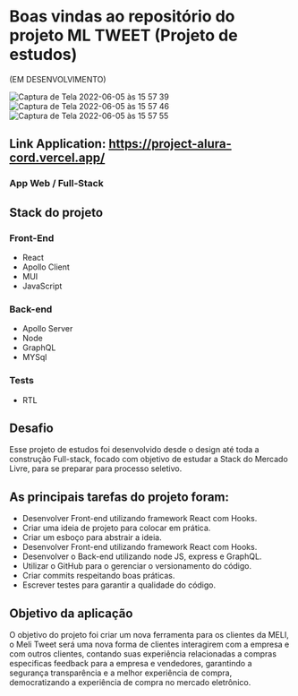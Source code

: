 # Boas vindas ao repositório do projeto ML TWEET (Projeto de estudos)
(EM DESENVOLVIMENTO)

![Captura de Tela 2022-06-05 às 15 57 39](https://user-images.githubusercontent.com/83237861/172066173-9d0c778e-53b5-4f72-9037-2fb5dd6cc0eb.png)
![Captura de Tela 2022-06-05 às 15 57 46](https://user-images.githubusercontent.com/83237861/172066176-ec379d81-b048-4739-8b5a-3a9ce44d5b62.png)
![Captura de Tela 2022-06-05 às 15 57 55](https://user-images.githubusercontent.com/83237861/172066180-d7ac6ca4-7490-4868-a44b-9f1d0b8a3f8b.png)

## Link Application: https://project-alura-cord.vercel.app/

### App Web / Full-Stack

## Stack do projeto

### Front-End
* React 
* Apollo Client
* MUI
* JavaScript

### Back-end
* Apollo Server
* Node
* GraphQL
* MYSql

### Tests
* RTL

## Desafio

Esse projeto de estudos foi desenvolvido desde o design até toda a construção Full-stack, 
focado com objetivo de estudar a Stack do Mercado Livre, para se preparar para processo seletivo. 


## As principais tarefas do projeto foram:

* Desenvolver Front-end utilizando framework React com Hooks.
* Criar uma ideia de projeto para colocar em prática.
* Criar um esboço para abstrair a ideia.
* Desenvolver Front-end utilizando framework React com Hooks.
* Desenvolver o Back-end utilizando node JS, express e GraphQL.
* Utilizar o GitHub para o gerenciar o versionamento do código.
* Criar commits respeitando boas práticas. 
* Escrever testes para garantir a qualidade do código.


## Objetivo da aplicação

O objetivo do projeto foi criar um nova ferramenta para os clientes da MELI, o Meli Tweet será uma nova forma de clientes interagirem com a empresa e com outros clientes, contando suas experiência relacionadas a compras especificas feedback para a empresa e vendedores, garantindo a segurança transparência e a melhor experiência de compra, democratizando a experiência de compra no mercado eletrônico.
